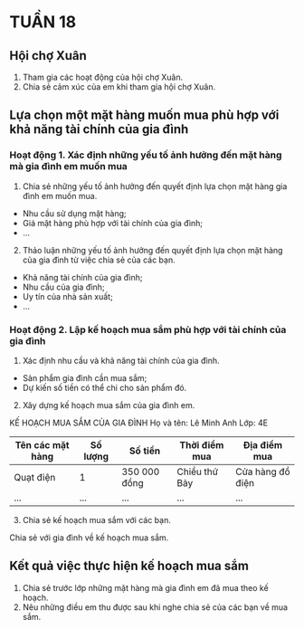 # TUẦN 18

## Hội chợ Xuân
1. Tham gia các hoạt động của hội chợ Xuân.
2. Chia sẻ cảm xúc của em khi tham gia hội chợ Xuân.

## Lựa chọn một mặt hàng muốn mua phù hợp với khả năng tài chính của gia đình

### Hoạt động 1. Xác định những yếu tố ảnh hưởng đến mặt hàng mà gia đình em muốn mua
1. Chia sẻ những yếu tố ảnh hưởng đến quyết định lựa chọn mặt hàng gia đình em muốn mua.

- Nhu cầu sử dụng mặt hàng;
- Giá mặt hàng phù hợp với tài chính của gia đình;
- ...

2. Thảo luận những yếu tố ảnh hưởng đến quyết định lựa chọn mặt hàng của gia đình từ việc chia sẻ của các bạn.

- Khả năng tài chính của gia đình;
- Nhu cầu của gia đình;
- Uy tín của nhà sản xuất;
- ...

### Hoạt động 2. Lập kế hoạch mua sắm phù hợp với tài chính của gia đình
1. Xác định nhu cầu và khả năng tài chính của gia đình.

- Sản phẩm gia đình cần mua sắm;
- Dự kiến số tiền có thể chi cho sản phẩm đó.

2. Xây dựng kế hoạch mua sắm của gia đình em.

KẾ HOẠCH MUA SẮM CỦA GIA ĐÌNH
Họ và tên: Lê Minh Anh
Lớp: 4E

| Tên các mặt hàng | Số lượng | Số tiền | Thời điểm mua | Địa điểm mua |
|---|---|---|---|---|
| Quạt điện | 1 | 350 000 đồng | Chiều thứ Bảy | Cửa hàng đồ điện |
| ... | ... | ... | ... | ... |

3. Chia sẻ kế hoạch mua sắm với các bạn.

Chia sẻ với gia đình về kế hoạch mua sắm.

## Kết quả việc thực hiện kế hoạch mua sắm
1. Chia sẻ trước lớp những mặt hàng mà gia đình em đã mua theo kế hoạch.
2. Nêu những điều em thu được sau khi nghe chia sẻ của các bạn về mua sắm.
